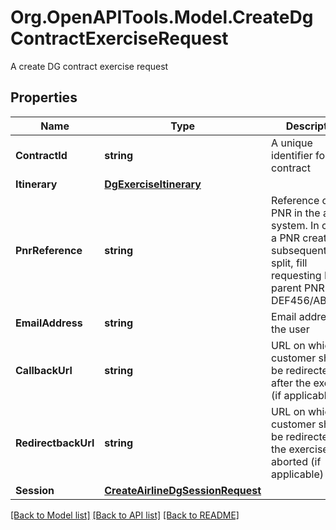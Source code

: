 # Org.OpenAPITools.Model.CreateDgContractExerciseRequest
A create DG contract exercise request

## Properties

Name | Type | Description | Notes
------------ | ------------- | ------------- | -------------
**ContractId** | **string** | A unique identifier for a DG contract | 
**Itinerary** | [**DgExerciseItinerary**](DgExerciseItinerary.md) |  | 
**PnrReference** | **string** | Reference of the PNR in the airline system. In case of a PNR created subsequently to a split, fill requesting PNR / parent PNR (e.g. DEF456/ABC123)  | 
**EmailAddress** | **string** | Email address of the user | [optional] 
**CallbackUrl** | **string** | URL on which the customer should be redirected after the exercise (if applicable) | [optional] 
**RedirectbackUrl** | **string** | URL on which the customer should be redirected if the exercise is aborted (if applicable) | [optional] 
**Session** | [**CreateAirlineDgSessionRequest**](CreateAirlineDgSessionRequest.md) |  | [optional] 

[[Back to Model list]](../README.md#documentation-for-models) [[Back to API list]](../README.md#documentation-for-api-endpoints) [[Back to README]](../README.md)

